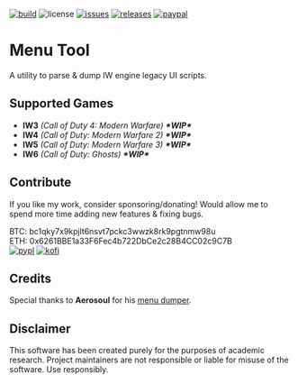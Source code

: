 [![build](https://github.com/xensik/menu-tool/workflows/Build/badge.svg)](https://github.com/xensik/menu-tool/actions)
![license](https://img.shields.io/github/license/xensik/menu-tool.svg)
[![issues](https://img.shields.io/github/issues/xensik/menu-tool)](https://github.com/xensik/menu-tool/issues)
[![releases](https://img.shields.io/github/v/release/xensik/menu-tool)](https://github.com/xensik/menu-tool/releases)
[![paypal](https://img.shields.io/badge/PayPal-support-blue.svg?logo=paypal)](https://www.paypal.me/xensik)

# Menu Tool
A utility to parse & dump IW engine legacy UI scripts.

## Supported Games
- **IW3** *(Call of Duty 4: Modern Warfare)* ***\*WIP\****
- **IW4** *(Call of Duty: Modern Warfare 2)* ***\*WIP\****
- **IW5** *(Call of Duty: Modern Warfare 3)* ***\*WIP\****
- **IW6** *(Call of Duty: Ghosts)* ***\*WIP\****

## Contribute
If you like my work, consider sponsoring/donating! Would allow me to spend more time adding new features & fixing bugs.

BTC: bc1qky7x9kpjlt6nsvt7pckc3wwzk8rk9pgtnmw98u\
ETH: 0x6261BBE1a33F6Fec4b722DbCe2c28B4CC02c9C7B\
[![pypl](https://img.shields.io/badge/PayPal-00457C?style=for-the-badge&logo=paypal&logoColor=white)](https://www.paypal.me/xensik)   [![kofi](https://img.shields.io/badge/Ko--fi-F16061?style=for-the-badge&logo=ko-fi&logoColor=white)](https://ko-fi.com/xensik)

## Credits
Special thanks to **Aerosoul** for his [menu dumper](https://github.com/aerosoul94/IWMenuDumper).

## Disclaimer
This software has been created purely for the purposes of academic research. Project maintainers are not responsible or liable for misuse of the software. Use responsibly.
